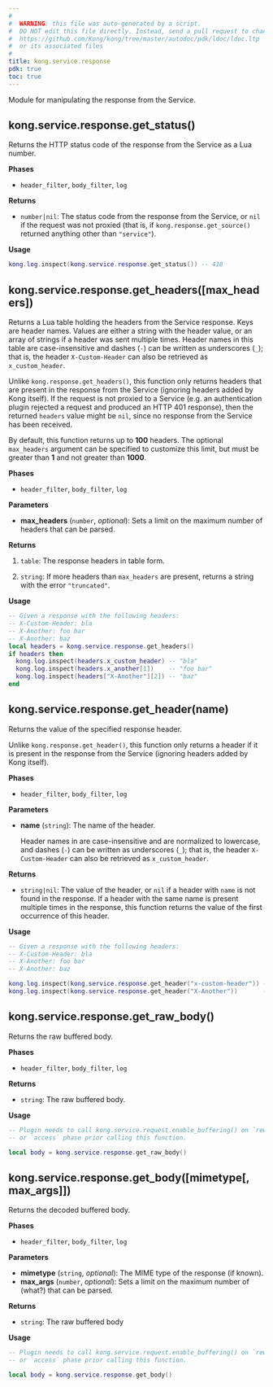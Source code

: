 ```yaml
---
#
#  WARNING: this file was auto-generated by a script.
#  DO NOT edit this file directly. Instead, send a pull request to change
#  https://github.com/Kong/kong/tree/master/autodoc/pdk/ldoc/ldoc.ltp
#  or its associated files
#
title: kong.service.response
pdk: true
toc: true
---
```


Module for manipulating the response from the Service.



## kong.service.response.get_status()

Returns the HTTP status code of the response from the Service as a Lua number.

**Phases**

* `header_filter`, `body_filter`, `log`

**Returns**

* `number|nil`:   The status code from the response from the Service, or `nil`
 if the request was not proxied (that is, if `kong.response.get_source()` returned
 anything other than `"service"`).


**Usage**

``` lua
kong.log.inspect(kong.service.response.get_status()) -- 418
```



## kong.service.response.get_headers([max_headers])

Returns a Lua table holding the headers from the Service response.  Keys are
 header names. Values are either a string with the header value, or an array of
 strings if a header was sent multiple times. Header names in this table are
 case-insensitive and dashes (`-`) can be written as underscores (`_`); that is,
 the header `X-Custom-Header` can also be retrieved as `x_custom_header`.

 Unlike `kong.response.get_headers()`, this function only returns headers that
 are present in the response from the Service (ignoring headers added by Kong itself).
 If the request is not proxied to a Service (e.g. an authentication plugin rejected
 a request and produced an HTTP 401 response), then the returned `headers` value
 might be `nil`, since no response from the Service has been received.

 By default, this function returns up to **100** headers. The optional
 `max_headers` argument can be specified to customize this limit, but must be
 greater than **1** and not greater than **1000**.

**Phases**

* `header_filter`, `body_filter`, `log`

**Parameters**

* **max_headers** (`number`, _optional_):  Sets a limit on the maximum number of
 headers that can be parsed.

**Returns**

1.  `table`:  The response headers in table form.

1.  `string`:  If more headers than `max_headers` are present, returns
 a string with the error `"truncated"`.


**Usage**

``` lua
-- Given a response with the following headers:
-- X-Custom-Header: bla
-- X-Another: foo bar
-- X-Another: baz
local headers = kong.service.response.get_headers()
if headers then
  kong.log.inspect(headers.x_custom_header) -- "bla"
  kong.log.inspect(headers.x_another[1])    -- "foo bar"
  kong.log.inspect(headers["X-Another"][2]) -- "baz"
end
```



## kong.service.response.get_header(name)

Returns the value of the specified response header.

 Unlike `kong.response.get_header()`, this function only returns a header
 if it is present in the response from the Service (ignoring headers added by Kong
 itself).


**Phases**

* `header_filter`, `body_filter`, `log`

**Parameters**

* **name** (`string`):  The name of the header.

   Header names in are case-insensitive and are normalized to lowercase, and
   dashes (`-`) can be written as underscores (`_`); that is, the header
   `X-Custom-Header` can also be retrieved as `x_custom_header`.


**Returns**

* `string|nil`:   The value of the header, or `nil` if a header with
 `name` is not found in the response. If a header with the same name is present
 multiple times in the response, this function returns the value of the
 first occurrence of this header.


**Usage**

``` lua
-- Given a response with the following headers:
-- X-Custom-Header: bla
-- X-Another: foo bar
-- X-Another: baz

kong.log.inspect(kong.service.response.get_header("x-custom-header")) -- "bla"
kong.log.inspect(kong.service.response.get_header("X-Another"))       -- "foo bar"
```



## kong.service.response.get_raw_body()

Returns the raw buffered body.

**Phases**

* `header_filter`, `body_filter`, `log`

**Returns**

* `string`:  The raw buffered body.


**Usage**

``` lua
-- Plugin needs to call kong.service.request.enable_buffering() on `rewrite`
-- or `access` phase prior calling this function.

local body = kong.service.response.get_raw_body()
```



## kong.service.response.get_body([mimetype[, max_args]])

Returns the decoded buffered body.

**Phases**

* `header_filter`, `body_filter`, `log`

**Parameters**

* **mimetype** (`string`, _optional_):  The MIME type of the response (if known).
* **max_args** (`number`, _optional_):  Sets a limit on the maximum number of (what?)
 that can be parsed.

**Returns**

* `string`:  The raw buffered body


**Usage**

``` lua
-- Plugin needs to call kong.service.request.enable_buffering() on `rewrite`
-- or `access` phase prior calling this function.

local body = kong.service.response.get_body()
```


